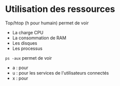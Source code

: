 # Utilisation des ressources
Top/htop (h pour humain) permet de voir
- La charge CPU
- La consommation de RAM
- Les disques 
- Les processus

`ps -aux` permet de voir

- a : pour 
- u : pour les services de l'utilisateurs connectés
- x : pour 